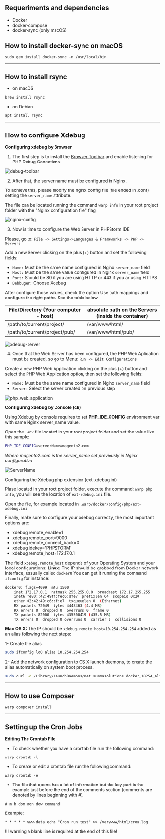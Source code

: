 ## Requeriments and dependencies
- Docker
- docker-compose
- docker-sync (only macOS)

## How to install **docker-sync** on macOS
```
sudo gem install docker-sync -n /usr/local/bin
```

----------

## How to install **rsync** 
- on macOS
```
brew install rsync
```
- on Debian
```
apt install rsync
```

----------

## How to configure Xdebug

**Configuring xdebug by Browser**

1) The first step is to install the [Browser Toolbar](https://confluence.jetbrains.com/display/PhpStorm/Browser+Debugging+Extensions) and enable listening for PHP Debug Conections

![debug-toolbar](../img/debugtoolbar.png)

2) After that, the server name must be configured in Nginx.

To achieve this, please modify the nginx config file (file ended in .conf) setting the `server_name` attribute.

The file can be located running the command `warp info` in your root project folder with the "Nginx configuration file" flag

![nginx-config](../img/nginx-config.jpg)

3) Now is time to configure the Web Server in PHPStorm IDE

Please, go to: `File -> Settings->Languages & Frameworks -> PHP -> Servers`

Add a new Server clicking on the plus (+) button and set the following fields:

- `Name:` Must be the same name configured in Nginx `server_name` field
- `Host:` Must be the same value configured in Nginx `server_name` field
- `Port:` Should be 80 if you are using HTTP or 443 if you ar using HTTPS
- `Debbuger:` Choose Xdebug

After configure those values, check the option Use path mappings and configure the right paths. See the table below

|  File/Directory (Your computer - host)  |  absolute path on the Servers (inside the container)  |
|  ----------  |  ------------  |
| /path/to/current/project/     | /var/www/html/     |
| /path/to/current/project/pub/ | /var/www/html/pub/ |

![xdebug-server](../img/xdebug-server.png)

4) Once that the Web Server has been configured, the PHP Web Aplication must be created, so go to Menu: `Run -> Edit Configurations`

Create a new PHP Web Application clicking on the plus (+) button and select the PHP Web Application option, then set the following fields:

- `Name:` Must be the same name configured in Nginx `server_name` field
- `Server:` Select the server created on previous step

![php_web_application](../img/php_web_application.png)

**Configuring xdebug by Console (cli)**

Using Xdebug by console requires to set **PHP_IDE_CONFIG** environment var with same Nginx server_name value.

Open the `.env` file located in your root project folder and set the value like this sample:

```bash
PHP_IDE_CONFIG=serverName=magento2.com
```

*Where magento2.com is the server_name set previously in Nginx configuration*

![ServerName](../img/ServerName.jpg)

Configuring the Xdebug php extension (ext-xdebug.ini)

Plase located in your root project folder, execute the command: `warp php info`, you will see the location of `ext-xdebug.ini` file.

Open the file, for example located in `.warp/docker/config/php/ext-xdebug.ini`

Finally, make sure to configure your xdebug correctly, the most important options are:

- xdebug.remote_enable=1
- xdebug.remote_port=9000
- xdebug.remote_connect_back=0
- xdebug.idekey='PHPSTORM'
- xdebug.remote_host=172.17.0.1

The field `xdebug.remote_host` depends of your Operating System and your local configurations:
**Linux:** The IP should be grabbed from Docker network interface, ussually called `docker0`
You can get it running the command `ifconfig` for instance:

```bash
docker0: flags=4099  mtu 1500
    inet 172.17.0.1  netmask 255.255.0.0  broadcast 172.17.255.255
    inet6 fe80::42:49ff:fec6:dfe7  prefixlen 64  scopeid 0x20
    ether 02:42:49:c6:df:e7  txqueuelen 0  (Ethernet)
    RX packets 72049  bytes 4443463 (4.4 MB)
    RX errors 0  dropped 0  overruns 0  frame 0
    TX packets 82000  bytes 435500419 (435.5 MB)
    TX errors 0  dropped 0 overruns 0  carrier 0  collisions 0
```

**Mac OS X:** The IP should be `xdebug.remote_host=10.254.254.254` added as an alias following the next steps:

1- Create the alias
```bash
sudo ifconfig lo0 alias 10.254.254.254
```

2- Add the network configuration to OS X launch daemons, to create the alias automatically on system boot process.

```bash
sudo curl -o /Library/LaunchDaemons/net.summasolutions.docker_10254_alias.plist http://ct.summasolutions.net/warp-engine/osx/net.summasolutions.docker_10254_alias.plist
```

----------

## How to use Composer
```
warp composer install
```
----------

## Setting up the Cron Jobs
**Editing The Crontab File**

- To check whether you have a crontab file run the following command:
```
warp crontab -l
```
- To create or edit a crontab file run the following command:
```
warp crontab -e
```

- The file that opens has a lot of information but the key part is the example just before the end of the comments section (comments are denoted by lines beginning with #).

```
# m h dom mon dow command
```
Example:

```
* * * * * www-data echo "Cron run test" >> /var/www/html/cron.log
```

!!! warning
    a blank line is required at the end of this file!

